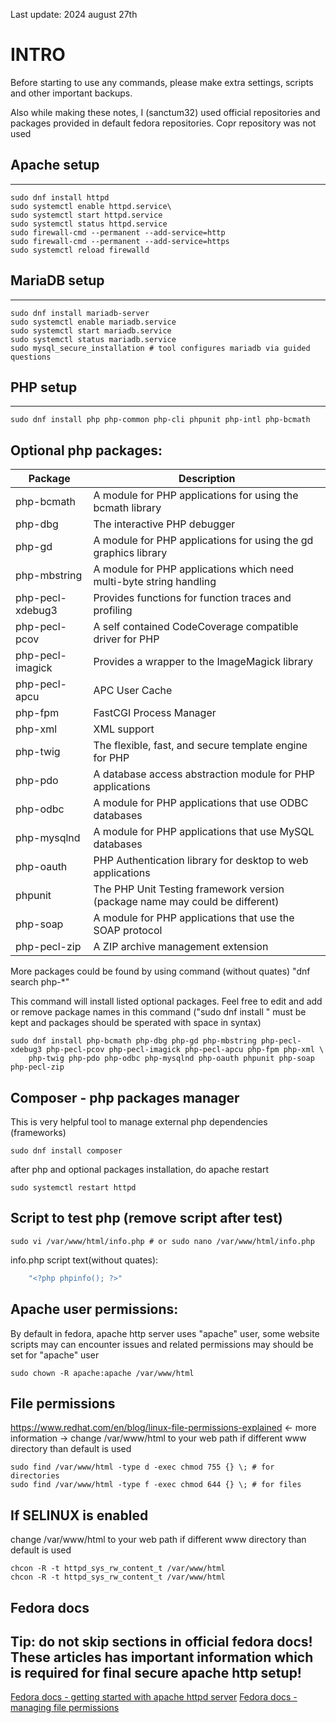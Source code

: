 Last update: 2024 august 27th

# INTRO

Before starting to use any commands, please make extra settings, scripts and other important backups.

Also while making these notes, I (sanctum32) used official repositories and packages provided in default fedora repositories. Copr repository was not used

## Apache setup
***
    
```
sudo dnf install httpd
sudo systemctl enable httpd.service\
sudo systemctl start httpd.service
sudo systemctl status httpd.service
sudo firewall-cmd --permanent --add-service=http
sudo firewall-cmd --permanent --add-service=https
sudo systemctl reload firewalld
```

## MariaDB setup
***

```
sudo dnf install mariadb-server
sudo systemctl enable mariadb.service
sudo systemctl start mariadb.service
sudo systemctl status mariadb.service
sudo mysql_secure_installation # tool configures mariadb via guided questions
```

## PHP setup
***


```
sudo dnf install php php-common php-cli phpunit php-intl php-bcmath
```

## Optional php packages:

| Package           | Description |
| ---               | --- |
| php-bcmath        | A module for PHP applications for using the bcmath library |
| php-dbg           | The interactive PHP debugger |
| php-gd            | A module for PHP applications for using the gd graphics library |
| php-mbstring      | A module for PHP applications which need multi-byte string handling |
| php-pecl-xdebug3  | Provides functions for function traces and profiling |
| php-pecl-pcov     | A self contained CodeCoverage compatible driver for PHP |
| php-pecl-imagick  | Provides a wrapper to the ImageMagick library |
| php-pecl-apcu     | APC User Cache |
| php-fpm           | FastCGI Process Manager |
| php-xml           | XML support |
| php-twig          | The flexible, fast, and secure template engine for PHP |
| php-pdo           | A database access abstraction module for PHP applications |
| php-odbc          | A module for PHP applications that use ODBC databases |
| php-mysqlnd       | A module for PHP applications that use MySQL databases |
| php-oauth         | PHP Authentication library for desktop to web applications |
| phpunit           | The PHP Unit Testing framework version (package name may could be different) |
| php-soap          | A module for PHP applications that use the SOAP protocol |
| php-pecl-zip      | A ZIP archive management extension |

More packages could be found by using command (without quates) "dnf search php-*"

This command will install listed optional packages.
Feel free to edit and add or remove package names in this command ("sudo dnf install " must be kept and packages should be sperated with space in syntax)

```
sudo dnf install php-bcmath php-dbg php-gd php-mbstring php-pecl-xdebug3 php-pecl-pcov php-pecl-imagick php-pecl-apcu php-fpm php-xml \
    php-twig php-pdo php-odbc php-mysqlnd php-oauth phpunit php-soap php-pecl-zip
```

## Composer - php packages manager

This is very helpful tool to manage external php dependencies (frameworks)

```
sudo dnf install composer
```


after php and optional packages installation, do apache restart

```
sudo systemctl restart httpd
```

## Script to test php (remove script after test)

```
sudo vi /var/www/html/info.php # or sudo nano /var/www/html/info.php
```

info.php script text(without quates):
```php
    "<?php phpinfo(); ?>"
```

## Apache user permissions:
By default in fedora, apache http server uses "apache" user, some website scripts may can encounter issues and related permissions may should be set for "apache" user

```
sudo chown -R apache:apache /var/www/html
```

## File permissions
https://www.redhat.com/en/blog/linux-file-permissions-explained <- more information
-> change /var/www/html to your web path if different www directory than default is used

```
sudo find /var/www/html -type d -exec chmod 755 {} \; # for directories
sudo find /var/www/html -type f -exec chmod 644 {} \; # for files
```

## If SELINUX is enabled

change /var/www/html to your web path if different www directory than default is used

```
chcon -R -t httpd_sys_rw_content_t /var/www/html
chcon -R -t httpd_sys_rw_content_t /var/www/html
```

## Fedora docs

Tip: do not skip sections in official fedora docs! These articles has important information which is required for final secure apache http setup!
-----------------------------
<a href="https://docs.fedoraproject.org/en-US/quick-docs/getting-started-with-apache-http-server">Fedora docs - getting started with apache httpd server</a>
<a href="https://fedoraproject.org/wiki/Administration_Guide_Draft/Permissions">Fedora docs - managing file permissions</a>


